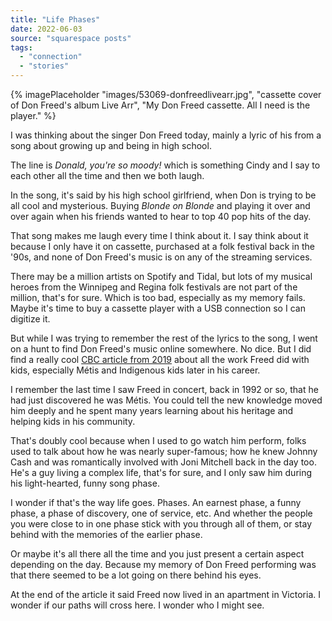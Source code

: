 ```yaml
---
title: "Life Phases"
date: 2022-06-03
source: "squarespace posts"
tags: 
  - "connection"
  - "stories"
---
```


{% imagePlaceholder "images/53069-donfreedlivearr.jpg", "cassette cover of Don Freed's album Live Arr", "My Don Freed cassette. All I need is the player." %}


I was thinking about the singer Don Freed today, mainly a lyric of his from a song about growing up and being in high school.

The line is _Donald, you're so moody!_ which is something Cindy and I say to each other all the time and then we both laugh.

In the song, it's said by his high school girlfriend, when Don is trying to be all cool and mysterious. Buying _Blonde on Blonde_ and playing it over and over again when his friends wanted to hear to top 40 pop hits of the day.

That song makes me laugh every time I think about it. I say think about it because I only have it on cassette, purchased at a folk festival back in the '90s, and none of Don Freed's music is on any of the streaming services.

There may be a million artists on Spotify and Tidal, but lots of my musical heroes from the Winnipeg and Regina folk festivals are not part of the million, that's for sure. Which is too bad, especially as my memory fails. Maybe it's time to buy a cassette player with a USB connection so I can digitize it.

But while I was trying to remember the rest of the lyrics to the song, I went on a hunt to find Don Freed's music online somewhere. No dice. But I did find a really cool [CBC article from 2019](https://www.cbc.ca/news/canada/saskatoon/don-free-metis-musician-1.4970162) about all the work Freed did with kids, especially Métis and Indigenous kids later in his career.

I remember the last time I saw Freed in concert, back in 1992 or so, that he had just discovered he was Métis. You could tell the new knowledge moved him deeply and he spent many years learning about his heritage and helping kids in his community.

That's doubly cool because when I used to go watch him perform, folks used to talk about how he was nearly super-famous; how he knew Johnny Cash and was romantically involved with Joni Mitchell back in the day too. He's a guy living a complex life, that's for sure, and I only saw him during his light-hearted, funny song phase.

I wonder if that's the way life goes. Phases. An earnest phase, a funny phase, a phase of discovery, one of service, etc. And whether the people you were close to in one phase stick with you through all of them, or stay behind with the memories of the earlier phase.

Or maybe it's all there all the time and you just present a certain aspect depending on the day. Because my memory of Don Freed performing was that there seemed to be a lot going on there behind his eyes.

At the end of the article it said Freed now lived in an apartment in Victoria. I wonder if our paths will cross here. I wonder who I might see.

